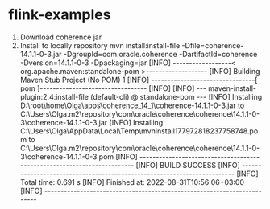 # flink-examples
1) Download coherence jar 
2) Install to locally repository
mvn install:install-file -Dfile=coherence-14.1.1-0-3.jar -DgroupId=com.oracle.coherence -DartifactId=coherence -Dversion=14.1.1-0-3 -Dpackaging=jar
                                                                                                                                                                                                                                                                                    [INFO] ------------------< org.apache.maven:standalone-pom >-------------------                                                                               [INFO] Building Maven Stub Project (No POM) 1                                                                                                                 [INFO] --------------------------------[ pom ]---------------------------------                                                                               [INFO]                                                                                                                                                        [INFO] --- maven-install-plugin:2.4:install-file (default-cli) @ standalone-pom ---                                                                           [INFO] Installing D:\root\home\Olga\apps\coherence_14_1\coherence-14.1.1-0-3.jar to C:\Users\Olga\.m2\repository\com\oracle\coherence\coherence\14.1.1-0-3\coherence-14.1.1-0-3.jar                                                                                                                                         [INFO] Installing C:\Users\Olga\AppData\Local\Temp\mvninstall177972818237758748.pom to C:\Users\Olga\.m2\repository\com\oracle\coherence\coherence\14.1.1-0-3\coherence-14.1.1-0-3.pom                                                                                                                                      [INFO] ------------------------------------------------------------------------                                                                               [INFO] BUILD SUCCESS                                                                                                                                          [INFO] ------------------------------------------------------------------------                                                                               [INFO] Total time:  0.691 s                                                                                                                                   [INFO] Finished at: 2022-08-31T10:56:06+03:00                                                                                                                 [INFO] ------------------------------------------------------------------------